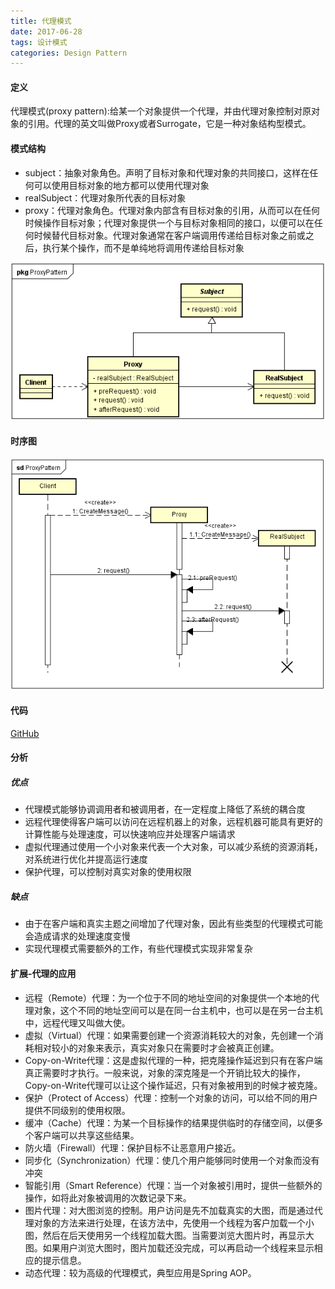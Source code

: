 ```yaml
---
title: 代理模式
date: 2017-06-28
tags: 设计模式
categories: Design Pattern
---
```


#### 定义 ####

代理模式(proxy pattern):给某一个对象提供一个代理，并由代理对象控制对原对象的引用。代理的英文叫做Proxy或者Surrogate，它是一种对象结构型模式。
  
#### 模式结构 ####

- subject：抽象对象角色。声明了目标对象和代理对象的共同接口，这样在任何可以使用目标对象的地方都可以使用代理对象
- realSubject：代理对象所代表的目标对象
- proxy：代理对象角色。代理对象内部含有目标对象的引用，从而可以在任何时候操作目标对象；代理对象提供一个与目标对象相同的接口，以便可以在任何时候替代目标对象。代理对象通常在客户端调用传递给目标对象之前或之后，执行某个操作，而不是单纯地将调用传递给目标对象

![类图](../res/img/proxy_pattern_class_diagram.png)
  
#### 时序图 ####

![时序图](../res/img/proxy_pattern_sequence_diagram.png)

#### 代码 ####

[GitHub](https://github.com/xusx1024/DesignPatternDemoCode/tree/master/ProxyPattern)

#### 分析 ####

##### 优点 #####

- 代理模式能够协调调用者和被调用者，在一定程度上降低了系统的耦合度
- 远程代理使得客户端可以访问在远程机器上的对象，远程机器可能具有更好的计算性能与处理速度，可以快速响应并处理客户端请求
- 虚拟代理通过使用一个小对象来代表一个大对象，可以减少系统的资源消耗，对系统进行优化并提高运行速度
- 保护代理，可以控制对真实对象的使用权限

##### 缺点 #####

-  由于在客户端和真实主题之间增加了代理对象，因此有些类型的代理模式可能会造成请求的处理速度变慢
-  实现代理模式需要额外的工作，有些代理模式实现非常复杂

#### 扩展-代理的应用 ####

- 远程（Remote）代理：为一个位于不同的地址空间的对象提供一个本地的代理对象，这个不同的地址空间可以是在同一台主机中，也可以是在另一台主机中，远程代理又叫做大使。
- 虚拟（Virtual）代理：如果需要创建一个资源消耗较大的对象，先创建一个消耗相对较小的对象来表示，真实对象只在需要时才会被真正创建。
- Copy-on-Write代理：这是虚拟代理的一种，把克隆操作延迟到只有在客户端真正需要时才执行。一般来说，对象的深克隆是一个开销比较大的操作，Copy-on-Write代理可以让这个操作延迟，只有对象被用到的时候才被克隆。
- 保护（Protect of Access）代理：控制一个对象的访问，可以给不同的用户提供不同级别的使用权限。
- 缓冲（Cache）代理：为某一个目标操作的结果提供临时的存储空间，以便多个客户端可以共享这些结果。
- 防火墙（Firewall）代理：保护目标不让恶意用户接近。
- 同步化（Synchronization）代理：使几个用户能够同时使用一个对象而没有冲突
- 智能引用（Smart Reference）代理：当一个对象被引用时，提供一些额外的操作，如将此对象被调用的次数记录下来。
- 图片代理：对大图浏览的控制。用户访问是先不加载真实的大图，而是通过代理对象的方法来进行处理，在该方法中，先使用一个线程为客户加载一个小图，然后在后天使用另一个线程加载大图。当需要浏览大图片时，再显示大图。如果用户浏览大图时，图片加载还没完成，可以再启动一个线程来显示相应的提示信息。
- 动态代理：较为高级的代理模式，典型应用是Spring AOP。



 




